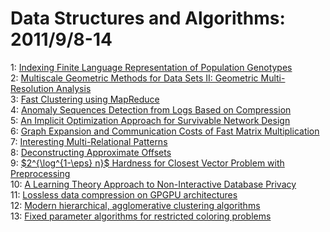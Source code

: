 # Data Structures and Algorithms: 2011/9/8-14  
1: [Indexing Finite Language Representation of Population Genotypes](https://doi.org/10.48550/arXiv.1010.2656)  
2: [Multiscale Geometric Methods for Data Sets II: Geometric  Multi-Resolution Analysis](https://doi.org/10.48550/arXiv.1105.4924)  
3: [Fast Clustering using MapReduce](https://doi.org/10.48550/arXiv.1109.1579)  
4: [Anomaly Sequences Detection from Logs Based on Compression](https://doi.org/10.48550/arXiv.1109.1729)  
5: [An Implicit Optimization Approach for Survivable Network Design](https://doi.org/10.48550/arXiv.1109.1801)  
6: [Graph Expansion and Communication Costs of Fast Matrix Multiplication](https://doi.org/10.48550/arXiv.1109.1693)  
7: [Interesting Multi-Relational Patterns](https://doi.org/10.48550/arXiv.1106.4475)  
8: [Deconstructing Approximate Offsets](https://doi.org/10.48550/arXiv.1109.2158)  
9: [$2^{\log^{1-\eps} n}$ Hardness for Closest Vector Problem with  Preprocessing](https://doi.org/10.48550/arXiv.1109.2176)  
10: [A Learning Theory Approach to Non-Interactive Database Privacy](https://doi.org/10.48550/arXiv.1109.2229)  
11: [Lossless data compression on GPGPU architectures](https://doi.org/10.48550/arXiv.1109.2348)  
12: [Modern hierarchical, agglomerative clustering algorithms](https://doi.org/10.48550/arXiv.1109.2378)  
13: [Fixed parameter algorithms for restricted coloring problems](https://doi.org/10.48550/arXiv.1107.0056)  
